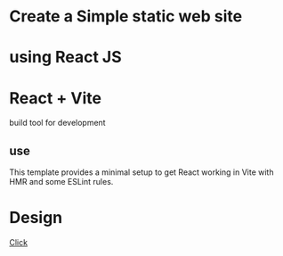 # Create a Simple static web site
# using React JS

# React + Vite
build tool for development
## use
This template provides a minimal setup to get React working in Vite with HMR and some ESLint rules.


# Design  
<a target="_blank" href="https://www.w3schools.com/w3css/tryw3css_templates_architect.htm">Click</a>
